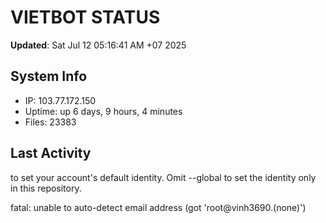 # VIETBOT STATUS
**Updated**: Sat Jul 12 05:16:41 AM +07 2025

## System Info
- IP: 103.77.172.150
- Uptime: up 6 days, 9 hours, 4 minutes
- Files: 23383

## Last Activity

to set your account's default identity.
Omit --global to set the identity only in this repository.

fatal: unable to auto-detect email address (got 'root@vinh3690.(none)')

